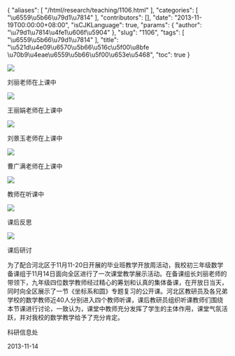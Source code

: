 {
    "aliases": [
        "/html/research/teaching/1106.html"
    ],
    "categories": [
        "\u6559\u5b66\u79d1\u7814"
    ],
    "contributors": [],
    "date": "2013-11-19T00:00:00+08:00",
    "isCJKLanguage": true,
    "params": {
        "author": "\u79d1\u7814\u4fe1\u606f\u5904"
    },
    "slug": "1106",
    "tags": [
        "\u6559\u5b66\u79d1\u7814"
    ],
    "title": "\u521d\u4e09\u6570\u5b66\u516c\u5f00\u8bfe \u70b9\u4eae\u6559\u5b66\u5f00\u653e\u5468",
    "toc": true
}

![](http://www.tfls.cn/images/131119/1-13111915430UK.JPG)




刘丽老师在上课中




![](http://www.tfls.cn/images/131119/1-13111915430U56.JPG)




王丽娟老师在上课中




![](http://www.tfls.cn/images/131119/1-131119154306228.JPG)




刘景玉老师在上课中




![](https://cdn.tfls.online/mirror/full/6da64e123f5ab51cfacc571ba5547cf3e7df74d2.jpg)




曹广满老师在上课中




![](https://cdn.tfls.online/mirror/full/b335c3f9098a208723dcded366de02ce3c165ce7.jpg)




教师在听课中




![](https://cdn.tfls.online/mirror/full/4df06279fd7e1baaa754b92092b940f03fe8a21c.jpg)




课后反思




![](https://cdn.tfls.online/mirror/full/1afd667bcbf5d3c24519ac2a0f2f9dc8ea8aa917.jpg)




课后研讨




为了配合河北区于11月11-20日开展的毕业班教学开放周活动，我校初三年级数学备课组于11月14日面向全区进行了一次课堂教学展示活动。在备课组长刘丽老师的带领下，九年级四位数学教师经过精心的筹划和认真的集体备课，在开放日当天，同时向全区展示了一节《坐标系和圆》专题复习的公开课。河北区教研员及各兄弟学校的数学教师近40人分别进入四个教师听课，课后教研员组织听课教师们围绕本节课进行讨论，一致认为，课堂中教师充分发挥了学生的主体作用，课堂气氛活跃，并对我校的数学教学给予了充分肯定。









科研信息处




2013-11-14





  



